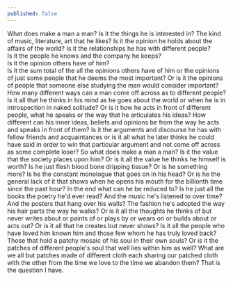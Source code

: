 ```yaml
---
published: false
---
```

What does make a man a man? Is it the things he is interested in? The kind of music, literature, art that he likes? Is it the opinion he holds about the affairs of the world? Is it the relationships he has with different people?  
Is it the people he knows and the company he keeps?  
Is it the opinion others have of him?  
Is it the sum total of the all the opinions others have of him or the opinions of just some people that he deems the most important? Or is it the opinions of people that someone else studying the man would consider important?
How many different ways can a man come off across as to different people?
Is it all that he thinks in his mind as he goes about the world or when he is in introspection in naked solitude?
Or is it how he acts in front of different people, what he speaks or the way that he articulates his ideas? 
How different can his inner ideas, beliefs and opinions be from the way he acts and speaks in front of them?
Is it the arguments and discourse he has with fellow friends and acquaintances or is it all what he later thinks he could have said in order to win that particular argument and not come off across as some complete loser?
So what does make a man a man?
Is it the value that the society places upon him?
Or is it all the value he thinks he himself is worth?
Is he just flesh blood bone dripping tissue?
Or is he something more?
Is he the constant monologue that goes on in his head? 
Or is he the general lack of it that shows when he opens his mouth for the billionth time since the past hour?
In the end what can he be reduced to?
Is he just all the books the poetry he'd ever read?
And the music he's listened to over time?
And the posters that hang over his walls?
The fashion he's adopted the way his hair parts the way he walks?
Or is it all the thoughts he thinks of but never writes about or paints of or plays by or wears on or builds about or acts out?
Or is it all that he creates but never shows?
Is it all the people who have loved him known him and those few whom he has truly loved back?
Those that hold a patchy mosaic of his soul in their own souls?
Or is it the patches of different people's soul that well lies within him as well?
What are we all but patches made of different cloth each sharing our patched cloth with the other from the time we love to the time we abandon them?
That is the question I have.
